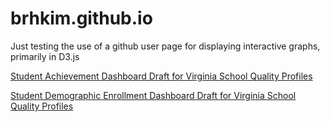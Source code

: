# brhkim.github.io
Just testing the use of a github user page for displaying interactive graphs, primarily in D3.js

[Student Achievement Dashboard Draft for Virginia School Quality Profiles](https://brhkim.github.io/Achievement%20Test%20BK%2019-06-20.html)

[Student Demographic Enrollment Dashboard Draft for Virginia School Quality Profiles](https://brhkim.github.io/Demo%20Test%20BK%2019-07-31.html)
